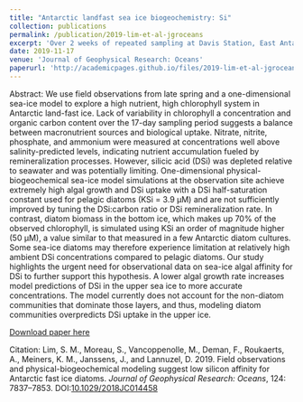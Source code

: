```yaml
---
title: "Antarctic landfast sea ice biogeochemistry: Si"
collection: publications
permalink: /publication/2019-lim-et-al-jgroceans
excerpt: 'Over 2 weeks of repeated sampling at Davis Station, East Antarctica characterized a stable landfast sea ice ecosystem in late spring. Remineralization likely resupplied enough nutrients to maintain high accumulation of diatoms in the bottom ice, but silica was likely limiting. 1D biogeochemical modelling best reproduced the system when the half-saturation constant for silica uptake was increased to 50 μM, indicating a low affinity for silica.'
date: 2019-11-17
venue: 'Journal of Geophysical Research: Oceans'
paperurl: 'http://academicpages.github.io/files/2019-lim-et-al-jgroceans.pdf'
---
```

Abstract: We use field observations from late spring and a one-dimensional sea-ice model to explore a high nutrient, high chlorophyll system in Antarctic land-fast ice. Lack of variability in chlorophyll a concentration and organic carbon content over the 17-day sampling period suggests a balance between macronutrient sources and biological uptake. Nitrate, nitrite, phosphate, and ammonium were measured at concentrations well above salinity-predicted levels, indicating nutrient accumulation fueled by remineralization processes. However, silicic acid (DSi) was depleted relative to seawater and was potentially limiting. One-dimensional physical-biogeochemical sea-ice model simulations at the observation site achieve extremely high algal growth and DSi uptake with a DSi half-saturation constant used for pelagic diatoms (KSi = 3.9 μM) and are not sufficiently improved by tuning the DSi:carbon ratio or DSi remineralization rate. In contrast, diatom biomass in the bottom ice, which makes up 70% of the observed chlorophyll, is simulated using KSi an order of magnitude higher (50 μM), a value similar to that measured in a few Antarctic diatom cultures. Some sea-ice diatoms may therefore experience limitation at relatively high ambient DSi concentrations compared to pelagic diatoms. Our study highlights the urgent need for observational data on sea-ice algal affinity for DSi to further support this hypothesis. A lower algal growth rate increases model predictions of DSi in the upper sea ice to more accurate concentrations. The model currently does not account for the non-diatom communities that dominate those layers, and thus, modeling diatom communities overpredicts DSi uptake in the upper ice.

[Download paper here](http://academicpages.github.io/files/2019-lim-et-al-jgroceans.pdf)

Citation: Lim, S. M., Moreau, S., Vancoppenolle, M., Deman, F., Roukaerts, A., Meiners, K. M., Janssens, J., and Lannuzel, D. 2019. Field observations and physical-biogeochemical modeling suggest low silicon affinity for Antarctic fast ice diatoms. _Journal of Geophysical Research: Oceans_, 124: 7837–7853. DOI:[10.1029/2018JC014458](https://dx.doi.org/10.1029/2018JC014458)